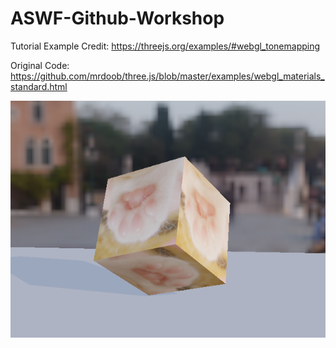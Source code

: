 # ASWF-Github-Workshop


Tutorial Example Credit:
https://threejs.org/examples/#webgl_tonemapping

Original Code:
https://github.com/mrdoob/three.js/blob/master/examples/webgl_materials_standard.html

![Preview of cube](Preview.png)